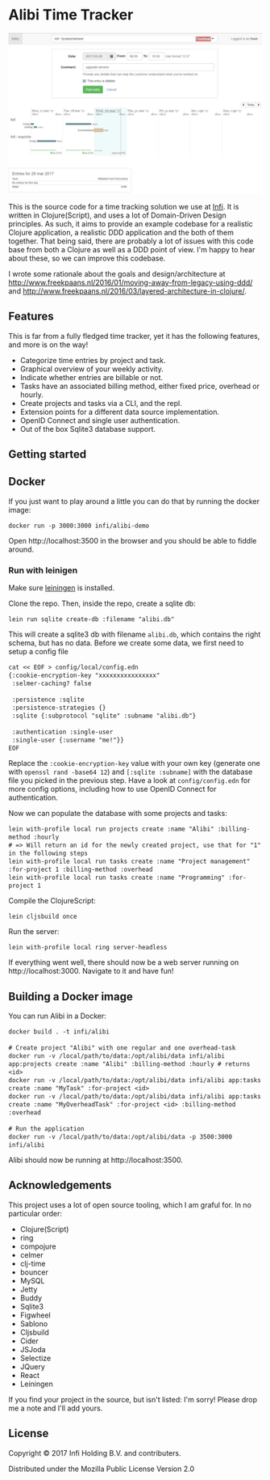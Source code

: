 # Alibi Time Tracker

![Alibi screenshot](docs/screenshot-2.png)

This is the source code for a time tracking solution we use at [Infi](https://infi.nl). It is written in Clojure(Script), and uses a lot of Domain-Driven Design principles. As such, it aims to provide an example codebase for a realistic Clojure application, a realistic DDD application and the both of them together. That being said, there are probably a lot of issues with this code base from both a Clojure as well as a DDD point of view. I'm happy to hear about these, so we can improve this codebase.

I wrote some rationale about the goals and design/architecture at http://www.freekpaans.nl/2016/01/moving-away-from-legacy-using-ddd/ and http://www.freekpaans.nl/2016/03/layered-architecture-in-clojure/.

## Features

This is far from a fully fledged time tracker, yet it has the following features, and more is on the way!

* Categorize time entries by project and task.
* Graphical overview of your weekly activity.
* Indicate whether entries are billable or not.
* Tasks have an associated billing method, either fixed price, overhead or hourly.
* Create projects and tasks via a CLI, and the repl.
* Extension points for a different data source implementation.
* OpenID Connect and single user authentication.
* Out of the box Sqlite3 database support.


## Getting started

## Docker

If you just want to play around a little you can do that by running the docker image:

    docker run -p 3000:3000 infi/alibi-demo

Open http://localhost:3500 in the browser and you should be able to fiddle around.

### Run with leinigen

Make sure [leiningen](https://leiningen.org/) is installed.

Clone the repo. Then, inside the repo, create a sqlite db:

    lein run sqlite create-db :filename "alibi.db"

This will create a sqlite3 db with filename `alibi.db`, which contains the right schema, but has no data. Before we create some data, we first need to setup a config file
```
cat << EOF > config/local/config.edn
{:cookie-encryption-key "xxxxxxxxxxxxxxxx"
 :selmer-caching? false

 :persistence :sqlite
 :persistence-strategies {}
 :sqlite {:subprotocol "sqlite" :subname "alibi.db"}

 :authentication :single-user
 :single-user {:username "me!"}}
EOF
```

Replace the `:cookie-encryption-key` value with your own key (generate one with `openssl rand -base64 12`) and `[:sqlite :subname]` with the database file you picked in the previous step. Have a look at `config/config.edn` for more config options, including how to use OpenID Connect for authentication.

Now we can populate the database with some projects and tasks:
```
lein with-profile local run projects create :name "Alibi" :billing-method :hourly
# => Will return an id for the newly created project, use that for "1" in the following steps
lein with-profile local run tasks create :name "Project management" :for-project 1 :billing-method :overhead
lein with-profile local run tasks create :name "Programming" :for-project 1
```

Compile the ClojureScript:

```
lein cljsbuild once
```

Run the server:
```
lein with-profile local ring server-headless
```

If everything went well, there should now be a web server running on http://localhost:3000. Navigate to it and have fun!

## Building a Docker image

You can run Alibi in a Docker:

    docker build . -t infi/alibi

    # Create project "Alibi" with one regular and one overhead-task
    docker run -v /local/path/to/data:/opt/alibi/data infi/alibi app:projects create :name "Alibi" :billing-method :hourly # returns <id>
    docker run -v /local/path/to/data:/opt/alibi/data infi/alibi app:tasks create :name "MyTask" :for-project <id>
    docker run -v /local/path/to/data:/opt/alibi/data infi/alibi app:tasks create :name "MyOverheadTask" :for-project <id> :billing-method :overhead

    # Run the application
    docker run -v /local/path/to/data:/opt/alibi/data -p 3500:3000 infi/alibi

Alibi should now be running at http://localhost:3500.

## Acknowledgements

This project uses a lot of open source tooling, which I am graful for. In no particular order:

* Clojure(Script)
* ring
* compojure
* celmer
* clj-time
* bouncer
* MySQL
* Jetty
* Buddy
* Sqlite3
* Figwheel
* Sablono
* Cljsbuild
* Cider
* JSJoda
* Selectize
* JQuery
* React
* Leiningen


If you find your project in the source, but isn't listed: I'm sorry! Please drop me a note and I'll add yours.

## License

Copyright © 2017 Infi Holding B.V. and contributers.

Distributed under the Mozilla Public License Version 2.0
